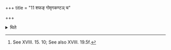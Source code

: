 +++
title = "11 शफङ् गोमृगकण्टञ् च"

+++

<details><summary>थिते</summary>

11. At the time of the Stotra(-singing) connected with the Māhendra-scoop he sprinkes (water on the sacrificer)[^2]   

[^2]: See XVIII. 15. 10; See also XVIII. 19.5f.  
</details>

